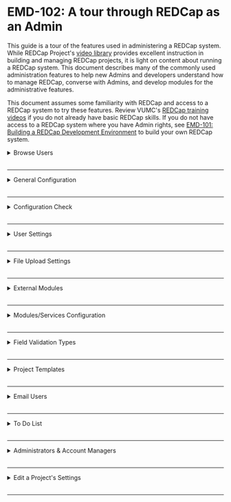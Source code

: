 # EMD-102: A tour through REDCap as an Admin

This guide is a tour of the features used in administering a REDCap system. While REDCap Project's [video library](https://projectredcap.org/resources/videos/) provides excellent instruction in building and managing REDCap projects, it is light on content about running a REDCap system. This document describes many of the commonly used administration features to help new Admins and developers understand how to manage REDCap, converse with Admins, and develop modules for the administrative features.

This document assumes some familiarity with REDCap and access to a REDCap system to try these features. Review VUMC's [REDCap training videos](https://projectredcap.org/resources/videos/) if you do not already have basic REDCap skills. If you do not have access to a REDCap system where you have Admin rights, see [EMD-101: Building a REDCap Development Environment](emd101) to build your own REDCap system.


<details>
<summary>Browse Users
</summary>
<br>

## Access the Control Center > Browse Users. Look at the accounts that the installer made for you: 

<img width="286" alt="Browser Users Menu Entry" src="/assets/img/browser_users_menu.png">

You can also use this to find any specific REDCap user:

<img width="769" alt="Search for User" src="/assets/img/browser_users_search.png">

Click on the name /user to access their account, see which projects they have access to, and to suspend or delete their account:

<img width="690" alt="Users Edit Info" src="/assets/img/browser_users_edit.png">

</details>
<br />

---


<details>
<summary>General Configuration
</summary>
<br>

## Access the Control Center > General Configuration:

<img width="282" alt="General Configuration Menu" src="/assets/img/general_configuration_menu.png">

The Other System Settings section is important for REDCap Admins:

<img width="726" alt="General Configuration 1 of 2" src="/assets/img/general_configuration_other.png">

<img width="598" alt="General Configuration 2 of 2" src="/assets/img/general_configuration_other_2.png">

</details>
<br />

---


<details>
<summary>Configuration Check
</summary>
<br>

## Access the Control Center > Configuration Check:

<img width="261" alt="Configuration Check Menu" src="/assets/img/configuration_check_menu.png">

If your installation is set up correctly, everything should be highlighted in green here. If there is an issue, the problem will be highlighted in red.

<img width="701" alt="Configuration Check" src="/assets/img/configuration_check.png">


</details>
<br />

---


<details>
<summary>User Settings
</summary>
<br>

## Access the Control Center > User Settings:

<img width="267" alt="User Settings" src="/assets/img/user_settings_menu.png">

These user setting are important and apply to all users, except REDCap Admins. For example: can users create their own projects, or do they need to request a new project that the REDCap Admins have to approve? Can users move their own projects into production, or do the REDCap Admins have to approve their request? Should unused/inactive REDCap accounts be suspended after x number of days of inactivity? Should post-produciton change requests be automatically approved or should a REDCap Admin approve them first to ensure no data is lost or orphaned?

<img width="681" alt="User Settings System-Level 1 of 2" src="/assets/img/user_settings_menu_system_level_1.png">

<img width="663" alt="User Settings System-Level 2 of 2" src="/assets/img/user_settings_menu_system_level_2.png">

</details>
<br />

---


<details>
<summary>File Upload Settings
</summary>
<br>

## Access the Control Center > File Upload Settings:

<img width="262" alt="File Upload Settings Menu" src="/assets/img/file_upload_settings_menu.png">

This is where you enable the different File Upload settings/locations, such as maximum file size, including the Send-It module:

<img width="662" alt="File Upload Settings" src="/assets/img/file_upload_settings.png">

</details>
<br />

---


<details>
<summary>External Modules
</summary>
<br>

## Access the Control Center > External Modules:

<img width="259" alt="External Modules Menu" src="/assets/img/external_modules_menu.png">

 On this page, you can see modules that are already downloaded, which modules have updates available, which version of the module you are using, module configurations, and which projects are using these modules. You can also disable any modules here and set custom text for users on the External Modules page in their REDCap projects.

To view modules available already downloaded in your instance: look at the section "Modules Currently Available on this System"

<img width="723" alt="External Modules - Module Manager" src="/assets/img/external_modules_module_manager.png">
 

Download a few modules by clicking on the blue "View modules available in the REDCap Repo" button.

Try _Admin Dashboard, MySQL Simple Admin, Image Map_, and _Date Calculated Fields_. They are popular and easy to implement.  Click on the blue "Download" button next to the module's name to download it to your REDCap server:

<img width="1104" alt="External Modules - REDCap Repo" src="/assets/img/external_modules_redcap_repo.png">

Once downloaded, you return to this page to configure the module's global settings by clicking on "Configure" next to the module's name. Global settings include: _Enable module on all projects by default_, _Make module discoverable by users_, and _Module configuration permissions in projects_. 

</details>
<br />

---


<details>
<summary>Modules/Services Configuration
</summary>
<br>

## Access the Control Center > Modules/Services Configuration:

These "Modules" are not External Modules. They are big features in REDCap that are turned off by default.

<img width="255" alt="Modules/Services Configuration Menu" src="/assets/img/modules_services_configuration_menu.png">

Here is where you enable the use of the survey features in REDCap (i.e., can projects use surveys), URL shortening feature (found on the Survey Distributions Tools page), the Randomization module, the REDCap Shared Library, REDCap API, the Mobile App, the biomedical ontology feature, and many others. 

<img width="689" alt="Modules/Services Configuration" src="/assets/img/modules_services_configuration.png">

Note: enabling surveys, the Randomization module, the REDCap API and Mobile App does not mean projects/users have to use these features. They only make them available to the users. 

</details>
<br />

---


<details>
<summary>Field Validation Types
</summary>
<br>

## Access the Control Center > Field Validation Types: 

<img width="272" alt="Field Validation Types Menu" src="/assets/img/field_validation_types_menu.png">

To make these field validations available, click on Enable next to the validation(s) you want to be available.

Note: not all validations will be relevant to your institution/area.

<img width="463" alt="Field Validation Types" src="/assets/img/field_validation_types.png">

Do you know these are just rows in a MySQL table? Did you know you can add your own?


</details>
<br />

---


<details>
<summary>Project Templates
</summary>
<br>

## Access the Control Center > Project Templates: 

<img width="260" alt="Project Templates Menu" src="/assets/img/project_templates_menu.png">

Project templates are form(s) that other users at your institution can download upon project creation. Some templates are provided by Vanderbilt by default, but you can add your own by clicking on _Add new template_ and choosing which project you want to become a template. Unlike the REDCap Shared Library, these templates are only available upon project creation. 

<img width="718" alt="Project Templates" src="/assets/img/project_templates.png">

</details>
<br />

---


<details>
<summary>Email Users
</summary>
<br>

## Access the Control Center > Email Users:

<img width="270" alt="Email Users Menu" src="/assets/img/email_users_menu.png">

You can use this page to email all users or users who meet a certain criteria, such as they have logged in during the past month.

<img width="682" alt="Email Users" src="/assets/img/email_users.png">

</details>
<br />

---


<details>
<summary>To Do List
</summary>
<br>

## Access the Control Center > To Do List:

<img width="272" alt="To Do List Menu" src="/assets/img/to_do_list_menu.png">

Here is where all pending Move to production requests, API requests and Post-production change requests can be found, that need admin approval. There are several options under _Actions_ to deal with these requests. REDCap will still send an email to the REDCap Admins, unless you uncheck the _Enable email notifications_ for administrators button.

<img width="744" alt="To Do List" src="/assets/img/to_do_list.png">

</details>
<br />

---


<details>
<summary>Administrators & Account Managers
</summary>
<br>

## Access the Control Center > Administrators & Account Managers:

<img width="267" alt="Administrators & Account Managers Menu" src="/assets/img/administrators_and_account_managers_menu.png">

Here you can see which users are REDCap Admins (have all rights and access to all projects and their settings) and who is an account manager, who cannot access all projects and only perform duties related to REDCap accounts (suspend users, delete users, create accounts, etc.)

 <img width="693" alt="Administrators & Account Managers" src="/assets/img/administrators_and_account_managers.png">

</details>
<br />

---


<details>
<summary>Edit a Project's Settings
</summary>
<br>

## Access the Control Center > Edit a Project's Settings:

<img width="274" alt="Edit a Project's Settings Menu" src="/assets/img/edit_a_projects_settings_menu.png">

This is where you can change the settings for just one project, such as enabling the Double Data Entry module or taking the project off line.

<img width="680" alt="Edit a Project's Settings 1 of 2" src="/assets/img/edit_a_projects_settings_1.png">

<img width="660" alt="Edit a Project's Settings 2 of 2" src="/assets/img/edit_a_projects_settings_2.png">

</details>
<br />

---
